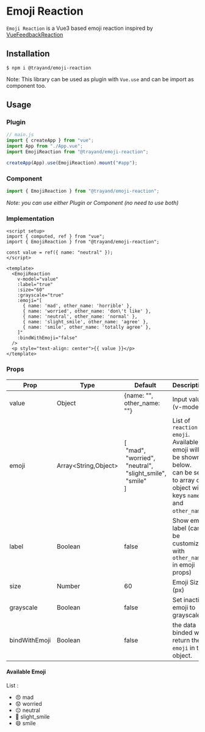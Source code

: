 # Emoji Reaction

`Emoji Reaction` is a Vue3 based emoji reaction inspired by [VueFeedbackReaction](https://www.npmjs.com/package/vue-feedback-reaction)

## Installation

```
$ npm i @trayand/emoji-reaction
```

Note: This library can be used as plugin with `Vue.use` and can be import as component too.

## Usage

### Plugin

```mjs
// main.js
import { createApp } from "vue";
import App from "./App.vue";
import EmojiReaction from "@trayand/emoji-reaction";

createApp(App).use(EmojiReaction).mount("#app");
```

### Component

```js
import { EmojiReaction } from "@trayand/emoji-reaction";
```

_Note: you can use either Plugin or Component (no need to use both)_

### Implementation

```
<script setup>
import { computed, ref } from "vue";
import { EmojiReaction } from "@trayand/emoji-reaction";

const value = ref({ name: "neutral" });
</script>

<template>
  <EmojiReaction
    v-model="value"
    :label="true"
    :size="60"
    :grayscale="true"
    :emoji="[
      { name: 'mad', other_name: 'horrible' },
      { name: 'worried', other_name: 'don\'t like' },
      { name: 'neutral', other_name: 'normal' },
      { name: 'slight_smile', other_name: 'agree' },
      { name: 'smile', other_name: 'totally agree' },
    ]"
    :bindWithEmoji="false"
  />
  <p style="text-align: center">{{ value }}</p>
</template>
```

### Props

| Prop          | Type                 | Default                                                                                                  | Description                                                                                                                           |
| ------------- | -------------------- | -------------------------------------------------------------------------------------------------------- | ------------------------------------------------------------------------------------------------------------------------------------- |
| value         | Object               | {name: "", other_name: ""}                                                                               | Input value (v-model)                                                                                                                 |
| emoji         | Array<String,Object> | [<br>&nbsp;"mad",<br>&nbsp;"worried",<br>&nbsp;"neutral",<br>&nbsp;"slight_smile",<br>&nbsp;"smile"<br>] | List of `reaction emoji`.<br>Available emoji will be shown below.<br>can be set to array of object with keys `name` and `other_name`. |
| label         | Boolean              | false                                                                                                    | Show emoji label (can be customized with `other_name` in emoji props)                                                                 |
| size          | Number               | 60                                                                                                       | Emoji Size (px)                                                                                                                       |
| grayscale     | Boolean              | false                                                                                                    | Set inactive emoji to grayscale                                                                                                       |
| bindWithEmoji | Boolean              | false                                                                                                    | the data binded will return the `emoji` in the object.                                                                                |

#### Available Emoji

List :

- 😠 mad
- 😟 worried
- 😐 neutral
- 🙂 slight_smile
- 😄 smile

